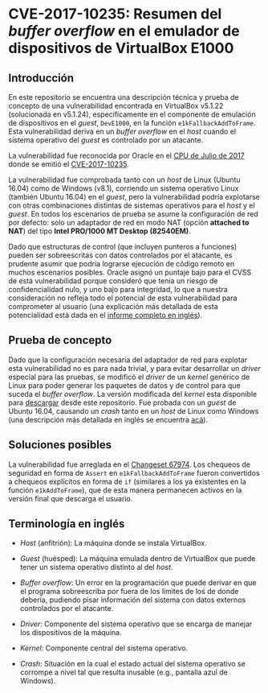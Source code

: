 # CVE-2017-10235: Resumen del *buffer overflow* en el emulador de dispositivos de VirtualBox E1000


## Introducción

En este repositorio se encuentra una descripción técnica y prueba de concepto de una vulnerabilidad encontrada en VirtualBox v5.1.22 (solucionada en v5.1.24), específicamente en el componente de emulación de dispositivos en el *guest*, `DevE1000`, en la función `e1kFallbackAddToFrame`. Esta vulnerabilidad deriva en un *buffer overflow* en el *host* cuando el sistema operativo del *guest* es controlado por un atacante.

La vulnerabilidad fue reconocida por Oracle en el [CPU de Julio de 2017](http://www.oracle.com/technetwork/security-advisory/cpujul2017-3236622.html#AppendixOVIR) donde se emitió el [CVE-2017-10235](https://cve.mitre.org/cgi-bin/cvename.cgi?name=CVE-2017-10235).

La vulnerabilidad fue comprobada tanto con un *host* de Linux (Ubuntu 16.04) como de Windows (v8.1), corriendo un sistema operativo Linux (también Ubuntu 16.04) en el *guest*, pero la vulnerabilidad podría explotarse con otras  combinaciones distintas de sistemas operativos para el *host* y el *guest*. En todos los escenarios de prueba se asume la configuración de red por defecto: solo un adaptador de red en modo NAT (opción **attached to NAT**) del tipo **Intel PRO/1000 MT Desktop (82540EM)**.

Dado que estructuras de control (que incluyen punteros a funciones) pueden ser sobreescritas con datos controlados por el atacante, es prudente asumir que podría lograrse ejecución de código remoto en muchos escenarios posibles. Oracle asignó un puntaje bajo para el CVSS de esta vulnerabilidad porque consideró que tenía un riesgo de confidencialidad nulo, y uno bajo para integridad, lo que a nuestra consideración no refleja todo el potencial de esta vulnerabilidad para comprometer al usuario (una explicación más detallada de esta potencialidad está dada en el [informe completo en inglés](./README.md#possible-rce)).


## Prueba de concepto

Dado que la configuración necesaria del adaptador de red para explotar esta vulnerabilidad no es para nada trivial, y para evitar desarrollar un *driver* especial para las pruebas, se modificó el *driver* de un *kernel* genérico de Linux para poder generar los paquetes de datos y de control para que suceda el *buffer overflow*. La versión modificada del *kernel* esta disponible para [descargar][poc_download] desde este repositorio. Fue probada con un *guest* de Ubuntu 16.04, causando un *crash* tanto en un *host* de Linux como Windows (una descripción más detallada en inglés se encuentra [acá](./poc/)).


## Soluciones posibles

La vulnerabilidad fue arreglada en el [Changeset 67974][Changeset_67974]. Los chequeos de seguridad en forma de `Assert` en `e1kFallbackAddToFrame` fueron convertidos a chequeos explícitos en forma de `if` (similares a los ya existentes en la función `e1kAddToFrame`), que de esta manera permanecen activos en la versión final que descarga el usuario.


## Terminología en inglés

* *Host* (anfitrión): La máquina donde se instala VirtualBox.

* *Guest* (huésped): La máquina emulada dentro de VirtualBox que puede tener un sistema operativo distinto al del *host*.

* *Buffer overflow*: Un error en la programación que puede derivar en que el programa sobreescriba por fuera de los límites de los de donde debería, pudiendo pisar información del sistema con datos externos controlados por el atacante.

* *Driver*: Componente del sistema operativo que se encarga de manejar los dispositivos de la máquina.

* *Kernel*: Componente central del sistema operativo.

* *Crash*: Situación en la cual el estado actual del sistema operativo se corrompe a nivel tal que resulta inusable (e.g., pantalla azul de Windows).

[poc_download]: https://github.com/fundacion-sadosky/vbox_cve_2017_10235/releases/download/v1.0/linux-image-4.8.0-vbox-e1k-buffer-overflow-poc_4.8.0-1_amd64.deb

[Changeset_67974]: https://www.virtualbox.org/changeset/67974/vbox/trunk/src/VBox/Devices/Network/DevE1000.cpp
